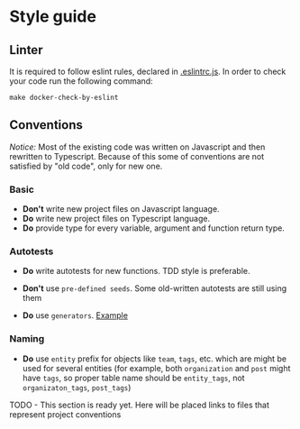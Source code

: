 # Style guide


## Linter
It is required to follow eslint rules, declared in [.eslintrc.js](../.eslintrc.js). 
In order to check your code run the following command:

```
make docker-check-by-eslint
```

## Conventions

*Notice:* Most of the existing code was written on Javascript and then rewritten to Typescript.
Because of this some of conventions are not satisfied by "old code", only for new one.

### Basic
* **Don't** write new project files on Javascript language.
* **Do** write new project files on Typescript language.
* **Do** provide type for every variable, argument and function return type. 

### Autotests
* **Do** write autotests for new functions. TDD style is preferable.

* **Don't** use `pre-defined seeds`. Some old-written autotests are still using them
* **Do** use `generators`. [Example](../test/integration/tags/tags-get.test.ts)

### Naming
* **Do** use `entity` prefix for objects like `team`, `tags`, etc. which are might be used for several entities
(for example, both `organization` and `post` might have `tags`, so proper table name should be `entity_tags`, not
`organizaton_tags`, `post_tags`) 


TODO - This section is ready yet. Here will be placed links to files that represent project conventions
